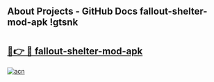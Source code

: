 ## About Projects - GitHub Docs fallout-shelter-mod-apk !gtsnk

# <h2><a href="https://andorid.site?title=fallout-shelter-mod-apk&ref=13PRO">🔗👉 🔴 fallout-shelter-mod-apk</a></h2>

[![acn](https://github.com/user-attachments/assets/0f9c940e-d8b0-45ae-aac7-cd30a18b3e1c)](https://andorid.site?title=fallout-shelter-mod-apk&ref=13PRO)

